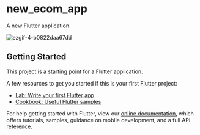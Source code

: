 # new_ecom_app

A new Flutter application.

![ezgif-4-b0822daa67dd](https://user-images.githubusercontent.com/77579218/143674883-66dbd164-4938-4edb-966e-f5c0d6380a85.gif)


## Getting Started

This project is a starting point for a Flutter application.

A few resources to get you started if this is your first Flutter project:

- [Lab: Write your first Flutter app](https://flutter.dev/docs/get-started/codelab)
- [Cookbook: Useful Flutter samples](https://flutter.dev/docs/cookbook)

For help getting started with Flutter, view our
[online documentation](https://flutter.dev/docs), which offers tutorials,
samples, guidance on mobile development, and a full API reference.
